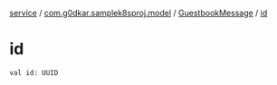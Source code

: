 [service](../../index.md) / [com.g0dkar.samplek8sproj.model](../index.md) / [GuestbookMessage](index.md) / [id](./id.md)

# id

`val id: UUID`